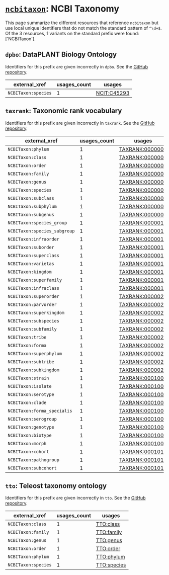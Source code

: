 # [`ncbitaxon`](https://bioregistry.io/ncbitaxon): NCBI Taxonomy

This page summarize the different resources that reference `ncbitaxon`
but use local unique identifiers that do not match the standard pattern of
`^\d+$`. Of the 3 resources,
1 variants on the standard prefix were found: ['NCBITaxon'].

## `dpbo`: DataPLANT Biology Ontology

Identifiers for this prefix are given incorrectly in `dpbo`. See the [GitHub repository](https://github.com/nfdi4plants/nfdi4plants_ontology).

| external_xref       |   usages_count | usages                                                    |
|---------------------|----------------|-----------------------------------------------------------|
| `NCBITaxon:species` |              1 | [NCIT:C45293](http://purl.obolibrary.org/obo/NCIT_C45293) |

## `taxrank`: Taxonomic rank vocabulary

Identifiers for this prefix are given incorrectly in `taxrank`. See the [GitHub repository](https://github.com/phenoscape/taxrank).

| external_xref                |   usages_count | usages                                                            |
|------------------------------|----------------|-------------------------------------------------------------------|
| `NCBITaxon:phylum`           |              1 | [TAXRANK:0000001](http://purl.obolibrary.org/obo/TAXRANK_0000001) |
| `NCBITaxon:class`            |              1 | [TAXRANK:0000002](http://purl.obolibrary.org/obo/TAXRANK_0000002) |
| `NCBITaxon:order`            |              1 | [TAXRANK:0000003](http://purl.obolibrary.org/obo/TAXRANK_0000003) |
| `NCBITaxon:family`           |              1 | [TAXRANK:0000004](http://purl.obolibrary.org/obo/TAXRANK_0000004) |
| `NCBITaxon:genus`            |              1 | [TAXRANK:0000005](http://purl.obolibrary.org/obo/TAXRANK_0000005) |
| `NCBITaxon:species`          |              1 | [TAXRANK:0000006](http://purl.obolibrary.org/obo/TAXRANK_0000006) |
| `NCBITaxon:subclass`         |              1 | [TAXRANK:0000007](http://purl.obolibrary.org/obo/TAXRANK_0000007) |
| `NCBITaxon:subphylum`        |              1 | [TAXRANK:0000008](http://purl.obolibrary.org/obo/TAXRANK_0000008) |
| `NCBITaxon:subgenus`         |              1 | [TAXRANK:0000009](http://purl.obolibrary.org/obo/TAXRANK_0000009) |
| `NCBITaxon:species_group`    |              1 | [TAXRANK:0000010](http://purl.obolibrary.org/obo/TAXRANK_0000010) |
| `NCBITaxon:species_subgroup` |              1 | [TAXRANK:0000011](http://purl.obolibrary.org/obo/TAXRANK_0000011) |
| `NCBITaxon:infraorder`       |              1 | [TAXRANK:0000013](http://purl.obolibrary.org/obo/TAXRANK_0000013) |
| `NCBITaxon:suborder`         |              1 | [TAXRANK:0000014](http://purl.obolibrary.org/obo/TAXRANK_0000014) |
| `NCBITaxon:superclass`       |              1 | [TAXRANK:0000015](http://purl.obolibrary.org/obo/TAXRANK_0000015) |
| `NCBITaxon:varietas`         |              1 | [TAXRANK:0000016](http://purl.obolibrary.org/obo/TAXRANK_0000016) |
| `NCBITaxon:kingdom`          |              1 | [TAXRANK:0000017](http://purl.obolibrary.org/obo/TAXRANK_0000017) |
| `NCBITaxon:superfamily`      |              1 | [TAXRANK:0000018](http://purl.obolibrary.org/obo/TAXRANK_0000018) |
| `NCBITaxon:infraclass`       |              1 | [TAXRANK:0000019](http://purl.obolibrary.org/obo/TAXRANK_0000019) |
| `NCBITaxon:superorder`       |              1 | [TAXRANK:0000020](http://purl.obolibrary.org/obo/TAXRANK_0000020) |
| `NCBITaxon:parvorder`        |              1 | [TAXRANK:0000021](http://purl.obolibrary.org/obo/TAXRANK_0000021) |
| `NCBITaxon:superkingdom`     |              1 | [TAXRANK:0000022](http://purl.obolibrary.org/obo/TAXRANK_0000022) |
| `NCBITaxon:subspecies`       |              1 | [TAXRANK:0000023](http://purl.obolibrary.org/obo/TAXRANK_0000023) |
| `NCBITaxon:subfamily`        |              1 | [TAXRANK:0000024](http://purl.obolibrary.org/obo/TAXRANK_0000024) |
| `NCBITaxon:tribe`            |              1 | [TAXRANK:0000025](http://purl.obolibrary.org/obo/TAXRANK_0000025) |
| `NCBITaxon:forma`            |              1 | [TAXRANK:0000026](http://purl.obolibrary.org/obo/TAXRANK_0000026) |
| `NCBITaxon:superphylum`      |              1 | [TAXRANK:0000027](http://purl.obolibrary.org/obo/TAXRANK_0000027) |
| `NCBITaxon:subtribe`         |              1 | [TAXRANK:0000028](http://purl.obolibrary.org/obo/TAXRANK_0000028) |
| `NCBITaxon:subkingdom`       |              1 | [TAXRANK:0000029](http://purl.obolibrary.org/obo/TAXRANK_0000029) |
| `NCBITaxon:strain`           |              1 | [TAXRANK:0001001](http://purl.obolibrary.org/obo/TAXRANK_0001001) |
| `NCBITaxon:isolate`          |              1 | [TAXRANK:0001002](http://purl.obolibrary.org/obo/TAXRANK_0001002) |
| `NCBITaxon:serotype`         |              1 | [TAXRANK:0001003](http://purl.obolibrary.org/obo/TAXRANK_0001003) |
| `NCBITaxon:clade`            |              1 | [TAXRANK:0001004](http://purl.obolibrary.org/obo/TAXRANK_0001004) |
| `NCBITaxon:forma_specialis`  |              1 | [TAXRANK:0001005](http://purl.obolibrary.org/obo/TAXRANK_0001005) |
| `NCBITaxon:serogroup`        |              1 | [TAXRANK:0001006](http://purl.obolibrary.org/obo/TAXRANK_0001006) |
| `NCBITaxon:genotype`         |              1 | [TAXRANK:0001007](http://purl.obolibrary.org/obo/TAXRANK_0001007) |
| `NCBITaxon:biotype`          |              1 | [TAXRANK:0001008](http://purl.obolibrary.org/obo/TAXRANK_0001008) |
| `NCBITaxon:morph`            |              1 | [TAXRANK:0001009](http://purl.obolibrary.org/obo/TAXRANK_0001009) |
| `NCBITaxon:cohort`           |              1 | [TAXRANK:0001010](http://purl.obolibrary.org/obo/TAXRANK_0001010) |
| `NCBITaxon:pathogroup`       |              1 | [TAXRANK:0001011](http://purl.obolibrary.org/obo/TAXRANK_0001011) |
| `NCBITaxon:subcohort`        |              1 | [TAXRANK:0001012](http://purl.obolibrary.org/obo/TAXRANK_0001012) |

## `tto`: Teleost taxonomy ontology

Identifiers for this prefix are given incorrectly in `tto`. See the [GitHub repository](https://github.com/phenoscape/teleost-taxonomy-ontology).

| external_xref       |   usages_count | usages                                                    |
|---------------------|----------------|-----------------------------------------------------------|
| `NCBITaxon:class`   |              1 | [TTO:class](http://purl.obolibrary.org/obo/TTO_class)     |
| `NCBITaxon:family`  |              1 | [TTO:family](http://purl.obolibrary.org/obo/TTO_family)   |
| `NCBITaxon:genus`   |              1 | [TTO:genus](http://purl.obolibrary.org/obo/TTO_genus)     |
| `NCBITaxon:order`   |              1 | [TTO:order](http://purl.obolibrary.org/obo/TTO_order)     |
| `NCBITaxon:phylum`  |              1 | [TTO:phylum](http://purl.obolibrary.org/obo/TTO_phylum)   |
| `NCBITaxon:species` |              1 | [TTO:species](http://purl.obolibrary.org/obo/TTO_species) |


